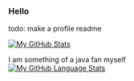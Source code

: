 ### Hello
todo: make a profile readme

[![My GitHub Stats](https://github-readme-stats.vercel.app/api/?username=legoatoom&count_private=true&theme=tokyonight&show_icons=true)]()

I am something of a java fan myself\
[![My GitHub Language Stats](https://github-readme-stats.vercel.app/api/top-langs/?username=legoatoom&langs_count=5&theme=tokyonight)]()

